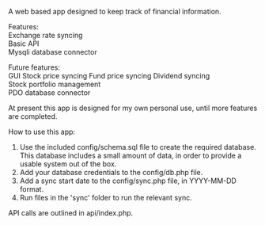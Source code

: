 A web based app designed to keep track of financial information.

Features:  
Exchange rate syncing  
Basic API  
Mysqli database connector

Future features:  
GUI
Stock price syncing
Fund price syncing 
Dividend syncing  
Stock portfolio management  
PDO database connector  

At present this app is designed for my own personal use, until more features are completed.

How to use this app:
<ol>
    <li>Use the included config/schema.sql file to create the required database. This database includes a small amount of data, in order to provide a usable system out of the box.</li>
    <li>Add your database credentials to the config/db.php file.</li>
    <li>Add a sync start date to the config/sync.php file, in YYYY-MM-DD format.</li>
    <li>Run files in the 'sync' folder to run the relevant sync.</li>
</ol>

API calls are outlined in api/index.php.
